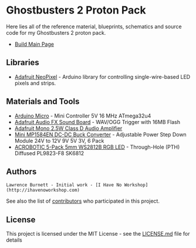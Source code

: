 # Ghostbusters 2 Proton Pack
Here lies all of the reference material, blueprints, schematics and source code for my Ghostbusters 2 proton pack.

* [Build Main Page](http://ihavenoworkshop.com/projects/ghostbuters-2-proton-pack/)

## Libraries

* [Adafruit NeoPixel](https://github.com/adafruit/Adafruit_NeoPixel) - Arduino library for controlling single-wire-based LED pixels and strips.

## Materials and Tools

* [Arduino Micro](http://a.co/egYXwaN) - Mini Controller 5V 16 MHz ATmega32u4
* [Adafruit Audio FX Sound Board](http://a.co/46SeQRU) - WAV/OGG Trigger with 16MB Flash
* [Adafruit Mono 2.5W Class D Audio Amplifier](http://a.co/0XOTK1X)
* [Mini MP1584EN DC-DC Buck Converter](http://a.co/1X1says) -  Adjustable Power Step Down Module 24V to 12V 9V 5V 3V, 6 Pack
* [ACROBOTIC 5-Pack 5mm WS2812B RGB LED](http://a.co/3THwSaO) - Through-Hole (PTH) Diffused PL9823-F8 SK6812

## Authors

    Lawrence Burnett - Initial work - [I Have No Workshop](http://ihavenoworkshop.com)

See also the list of [contributors](./graphs/contributors) who participated in this project.

## License

This project is licensed under the MIT License - see the [LICENSE.md](./LICENSE.md) file for details